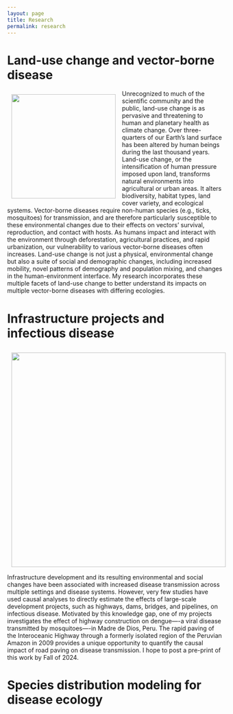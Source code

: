 ```yaml
---
layout: page
title: Research
permalink: research
---
```


# **Land-use change and vector-borne disease**

<img src="https://alyson-singleton.github.io/land-use-change.jpg" align="left" width="243" style="margin: 10px 15px 15px 10px;"/> Unrecognized to much of the scientific community and the public, land-use change is as pervasive and threatening to human and planetary health as climate change. Over three-quarters of our Earth’s land surface has been altered by human beings during the last thousand years. Land-use change, or the intensification of human pressure imposed upon land, transforms natural environments into agricultural or urban areas. It alters biodiversity, habitat types, land cover variety, and ecological systems. Vector-borne diseases require non-human species (e.g., ticks, mosquitoes) for transmission, and are therefore particularly susceptible to these environmental changes due to their effects on vectors’ survival, reproduction, and contact with hosts. As humans impact and interact with the environment through deforestation, agricultural practices, and rapid urbanization, our vulnerability to various vector-borne diseases often increases. Land-use change is not just a physical, environmental change but also a suite of social and demographic changes, including increased mobility, novel patterns of demography and population mixing, and changes in the human-environment interface. My research incorporates these multiple facets of land-use change to better understand its impacts on multiple vector-borne diseases with differing ecologies. 

# **Infrastructure projects and infectious disease**

<img src="https://alyson-singleton.github.io/ineroceanic-highway.jpg" align="left" width="500" style="margin: 10px 15px 15px 10px;"/> Infrastructure development and its resulting environmental and social changes have been associated with increased disease transmission across multiple settings and disease systems. However, very few studies have used causal analyses to directly estimate the effects of large-scale development projects, such as highways, dams, bridges, and pipelines, on infectious disease. Motivated by this knowledge gap, one of my projects investigates the effect of highway construction on dengue—-a viral disease transmitted by mosquitoes—-in Madre de Dios, Peru. The rapid paving of the Interoceanic Highway through a formerly isolated region of the Peruvian Amazon in 2009 provides a unique opportunity to quantify the causal impact of road paving on disease transmission. I hope to post a pre-print of this work by Fall of 2024.

# **Species distribution modeling for disease ecology**

